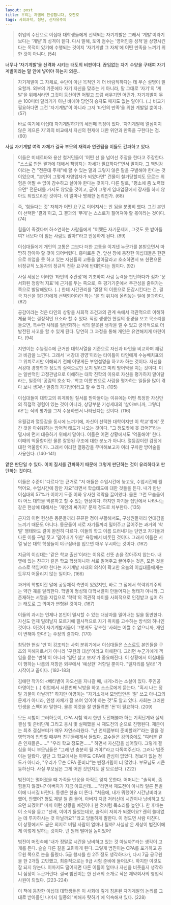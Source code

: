 ```yaml
---
layout: post
title: 우리는 차별에 찬성합니다, 오찬호
tags: 사회과학, 청년, 신자유주의
---
```


> 취업의 수단으로 이십대 대학생들에게 선택되는 자기계발은 그래서 '계발'이라기보다는 '개발'의 성격이 짙다. 다시 말해, 토익 점수는 '영어인증 성적'을 상향시킨다는 목적이 있기에 수행되는 것이지 '자기계발 그 자체'에 어떤 만족을 느끼기 위한 것이 아니다. (54)

너무나 '자기계발'을 신격화 시키는 태도의 비판이다. 끊임없는 자기 수양을 구태여 자기계발이라는 말 안에 넣어야 하는지 의문..

> 자기계발이 그 자체로, 수단이 아닌 목적인 게 더 바람직하다는 데 무슨 설명이 필요할까. 외부의 기준에다 자기 자신을 맞추는 게 아니라, 말 그대로 '자기'의 '계발'을 위해서라면 그것이 등산이면 어떻고 드럼 배우기면 어떤가. 자기계발이 무슨 100미터 달리기가 아닌 바에야 당연히 승자도 패자도 없는 일이다. (..) 비교가 필요하다면 그건 '자기계발'이 아니라 그저 '타인의 만족'을 위한 계발일 뿐이다. (57)

> 바로 여기에 이십대 자기계발하기의 세번째 특징이 있다. '자기계발에 열심이지 않은 게으른 자'와의 비교에서 자신의 현재에 대한 위안과 만족을 구한다는 점. (60)

사실 자기계발 여력 자체가 결국 부모의 재력과 연관됨을 이들도 간파하고 있다.

> 이들은 미네르바와 용산 철거민들이 '어떤 선'을 넘어선 주장을 한다고 주장한다. "스스로 만든 결과에 대해서 책임지는 자세가 필요하다!"면서 말이다. 그 책임감이라는 건 "전문대 주제"에 할 수 있는 말과 그렇지 않은 말을 구별해야 한다는 것이었으며, "본인이 그렇게 자영업자가 되었다면" 건물이 철거당할지도 모르는 위험은 어쩔 수 없이 감수하고 살아야 한다는 것이다. 다른 말로, "평소에 좀 노력했으면" 전문대를 가지도 않았을 것이고, 굳이 그렇게 임대업장에서 장사를 하지 않아도 되었으리란 것이다. 이 얼마나 명쾌한 논리인가. (68)

> 즉, '힘들다는 것' 자체가 어떤 요구로 이어져서는 안 됨을 분명히 했다. 그건 본인이 선택한 '결과'이고, 그 결과의 '무게'는 스스로가 짊어져야 할 몫이라는 것이다. (74)
>
> 힘들어 죽겠다며 하소연하는 사람들에게 "어쨌든 자기문제지, 그것도 못 받아들여? 너보다 더 힘든 사람도 많아!"라고 반응하게 된다. (89)
>
> 이십대들에게 개인의 고통은 그보다 더한 고통을 이겨낸 누군가를 본받으면서 마땅히 참아야 할 것이 되어버렸다. 흥미로운 건, 앞선 장에 등장한 이십대들은 한편으로 취업을 못 하고 있는 자신들의 고통을 알아달라고 호소하면서 또 한편으론 비정규직 노동자의 정규직 전환 요구에 반대한다는 점이다. (92)

> 사실 세상은 이러한 '타인의 주관성'에 기초하여 사람 능력을 판단하다가 점차 '문서화된 정량적 지표'에 근거를 두는 쪽으로, 즉 평가기준에서 주관성을 줄여가는 쪽으로 발달해왔다. (..) 한데 시간관리를 '열정'의 이름으로 둔갑시킨다는 건, 결국 자신을 평가자에게 선택되어야만 하는 '을'의 위치에 올려놓는 일에 불과하다. (82)

> 공감이라는 것은 타인의 상황을 사회적 조건과의 관계 속에서 객관적으로 이해하게끔 하는 결정적인 요소라 할 수 있다. 직접 생생한 현실의 풍경을 보고 목소리를 들으면, 특수한 사례를 일반화하는 식의 잘못된 생각을 깰 수 있고 궁극적으로 더 발전된 사고를 할 수 있게 된다. 당연히 그 과정을 통해 개인은 유연해지게 마련이다. (94)

> 지연이는 수능점수에 근거한 대학서열을 기준으로 자신과 타인을 비교하며 쾌감과 비감을 느낀다. 그래서 '서강대 경영'이라는 타이틀이 타인에게 수능배치표의 그 위치로서만 이해되기 전에 어떻게든 부연설명을 하고자 하는 것이다. 자신을 서강대 경영학과 정도의 실력으로만 보지 말라고 미리 방어막을 치는 것이다. 이는 일반적인 고정관념으로 이해하는 대학 진학의 이유로 자신을 평가하지 말아달라는, 일종의 '공감의 호소'다. '학교 이름'만으로 사람을 평가하는 일들을 많이 겪다 보니 생겨난 일종의 자기방어라고 할 수 있다. (105)

> 이십대들이 대학교의 위계화된 질서를 받아들이는 이유에는 어떤 특정한 자신만의 직접적 경험이 있는 것이 아니라, 상당부분 기성세대의 '살아보니까, 그렇더라!'는 식의 평가를 그저 수용하면서 나타났다는 것이다. (116)
>
> 우월감과 열등감을 동시에 느끼기에, 자신이 선택한 대학이지만 이 학교'밖에' 못 간 것을 아쉬워하는 방어적 태도가 나오는 것이다. "그 정도밖에 못 갔어?"라는 멸시에 먼저 대응하기 위해서 말이다. 이들은 어떤 상황에서도 '억울해야' 한다. 이때의 억울함이란 물론 잘못된 구조에 대한 분노가 아니다. 열등감이란 감정에 대한 억울함이다. 그래서 이러한 열등감을 무마해보고자 여러 구차한 방어술을 사용한다. (140-141)

얕은 판단일 수 있다. 이미 질서를 간파하기 때문에 그렇게 판단하는 것이 유리하다고 판단하는 것이다.

> 이들은 수준이 '다르다'는 근거로 "저 애들은 수업시간에 늦고요, 수업시간에 뭘 먹어요, 수업시간에 잠만 자요"라면서 학습태도에 대한 것들을 든다. 내가 만난 이십대의 57%가 이야기 도중 이와 유사한 맥락을 끌어왔다. 물론 그런 모습들이야 어느 대학을 막론하고 할 수 있는 현상이다. 하지만 자기들 집단에서 나타나는 같은 현상에 대해서는 '개인의 싸가지' 문제 정도로 치부한다. (135)

> 근자의 이런 현상은 동문들끼리 끈끈한 정이 부활해서도, 구성원들끼리 연대감을 느끼기 때문도 아니다. 동문들이 서로 자기들끼리 밀어주고 끌어주는 과거의 '학벌' 행태와도 결이 완전히 다르다. 이들의 학교 이름 드러내기는 단연코 자기들과 다른 이를 구별 짓고 '밀어내기 위한' 욕망에서 비롯된 것이다. 그래서 이들은 서열 낮은 대학 학생들이 야구잠바를 입으면 매우 무시하는 것이다. (162)
>
> 지금의 이십대는 '같은 학교 출신'이라는 이유로 선뜻 손을 잡아주지 않는다. 내 옆에 있는 친구가 같은 학교 학생이니까 서로 밀어주고 끌어주는 것은, 모든 것을 스스로 책임져야 한다는 자기계발 시대의 의식이 확고한 오늘의 이십대들에게는 도무지 어울리지 않는 일이다. (166)
>
> 과거의 학벌이란 말에 공동체적 측면이 있었지만, 바로 그 점에서 학력위계주의는 약간 궤를 달리한다. 학벌이 형성돼 대학서열이 만들어지는 형태가 아니라, 그 존재하는 서열을 지킴으로 '학력'의 객관적 차이를 사회적으로 인정받고 싶어 하는 태도로 그 의미가 변형된 것이다. (167)
>
> 이들의 과시는 언제나 본인이 멸시할 수 있는 대상자를 밀어내는 일을 동반한다. 자신도 언제 밀려날지 모르기에 필사적으로 자기 위치를 고수하는 방식의 하나인 것이다. 이것이 자기계발서들이 그렇게도 강조한 '사회는 어쩔 수 없으니까, 개인이 변해야 한다!'는 주장의 결과다. (170)

> 참담한 현실 '만'이 강조되는 사회 분위기에서 이십대들은 스스로도 본인들을 구조의 피해자로서가 아니라 '구원의 대상'이라고 이해한다. 그러면 누군가에게 책임을 묻는 '변혁'이 아니라 '일단 살고 보자'가 중요해진다. 이 상황에서 이십대들이 행하는 나름의 저항은 외부에서 '예상한' 저항일 뿐이다. "일자리를 달라!"가 시작이고 끝이다. (182-183)

> 김애란 작가의 <베타별이 자오선을 지나갈 때, 내게>라는 소설이 있다. 주인공 아영이는 (..) 취업에서 서른번째 낙방을 하고 스스로에게 묻는다. "혹시 나는 정말 괴물이 아닐까?" 하지만 아영이는 "자기소개서 모범답안은 '잘' 쓰고 아니고의 문제가 아니라, 인생 자체가 잘 쓰여 있어야 하는 것"도 알고 있다. 사회는 그러한 인생을 스펙이라 말한다. 물론 이것을 잘 만들려면 '돈'이 필요하다. (209)

> 모든 시험이 그러하듯이, CPA 시험 역시 한번 도전해볼까 하는 기획단계와 실제 결심 및 준비단계 그리고 응시 및 실패했을 시 재도전의 순으로 진행된다. 재준이는 최초 결심부터가 매우 자연스러웠다. "넌 언제쯤부터 준비할래?"라는 말을 경영학과에 입학할 때부터 친구들에게서 들었다. 교수들은 강의중에도 "여러분 같은 인재들은......" "우리 학교 정도면......" 하면서 자신감을 심어줬다. 그렇게 결심을 하니 부모님들은 "그래 넌 충분히 될 거야!"라고 다독여주신다. 그러나 범준이는 달랐다. 일단 그 학교에서는 아무도 CPA에 관심이 없었다. 정보가 없는 정도가 아니라, "우리가 무슨 CPA 준비냐"는 빈정거림이 더 많았다. 부모님도 시큰둥하신다. 사실 부모님은 그게 어떤 것인지도 잘 모르셨다. (222)
>
> 범진이는 떨어졌을 때 가족들 반응을 아직도 잊지 못한다. 어머니는 "솔직히, 좀 힘들지 않겠니? 아버지가 지금 아프신데......"라면서 재도전이 아니라 얼른 돈벌이에 나서길 바란다. 동생은 한술 더 뜬다. "처음에, 내가 뭐랬어? 시간낭비라고 했어, 안했어? 형도 제발 철 좀 들어. 아버지 지금 저러신데 시간이나 낭비하고 있으면 되겠어!" 마치 이런 상황을 예견이나 한 것처럼 목소리를 높인다. 한 후배는 이 소식을 듣고 "선배, 이야기 들었는데요, 솔직히 저희가 되겠어요? 괜히 쓸데없는 데 투자하시는 것 아닐까요?"라고 당돌하게 말한다. 이 정도면 사람 미친다. 이 상황에서도 굳은 의지로 버틸 사람이 얼마나 될까? 사실상 온 세상이 범진이에게 이렇게 말하는 것이다. 넌 원래 떨어질 놈이었어!
>
> 범진이 머릿속에 '내가 정말로 시간을 낭비하고 있는 것 아닐까?'라는 생각이 고개를 든다. 슬슬 다른 길을 고민하게 된다. 그렇게 범진이는 CPA를 포기하고 공무원 쪽으로 눈을 돌렸다. 5급 행시를 한 2주 정도 생각하다가, 다시 7급 공무원을 한 2개월 고민했고, 최종적으로는 9급 시험 준비에 들어갔다. 하지만 이것도 잘 되지 않는다. 이마저도 떨어지면 다른 이들이 얼마나 자신을 비웃을지 생각하니 심장이 두근거린다. 결국 범진이는 한 선배의 소개로 작은 제약회사의 영업직 사원이 되었다. (223-224)

> 이 책에 등장한 이십대 대학생들은 이 사회에 깊게 침윤된 자기계발의 논리를 그대로 받아들인 나머지 일종의 '피해자 탓하기'에 익숙해져 있다. (228)

